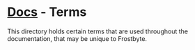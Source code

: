 # [Docs](/docs/README.md) - Terms

This directory holds certain terms that are used throughout the documentation, that may be unique to Frostbyte.
